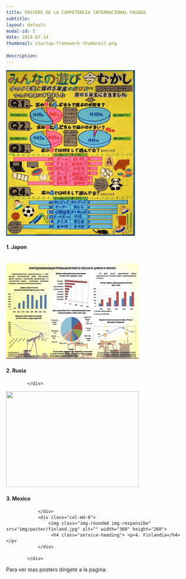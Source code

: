 ```yaml
---
title: POSTERS DE LA COMPETENCIA INTERNACIONAL PASADA
subtitle: 
layout: default
modal-id: 5
date: 2014-07-14
thumbnail: startup-framework-thumbnail.png

description: 
---
```



 <div class="row text-left">
                <div class="col-md-6">
                    <img class="img-rounded img-responsibe" src="img/poster/japon.jpg" alt="" width="350" height="450">
                    <h4 class="service-heading">1. Japon</h4>
                </div>
				<br>
                <div class="col-md-6">
                    <img class="img-rounded img-responsibe" src="img/poster/rusia.jpg" alt="" width="360" height="260">
                    <h4 class="service-heading">2. Rusia</h4>
                </div>
               
            </div>	
			

 <div class="row text-center">
                <div class="col-md-6">
                    <img class="img-rounded img-responsibe" src="img/poster/mexico.jpg" alt="" width="360" height="260">
                    <h4 class="service-heading"><p>3. Mexico</h4></p>
					
                </div>
                <div class="col-md-6">
                    <img class="img-rounded img-responsibe" src="img/poster/finland.jpg" alt="" width="360" height="260">
                     <h4 class="service-heading"> <p>4. Finlandia</h4> </p>
                </div>
               
            </div>
			
Para ver mas posters dirigete a la pagina: 
<a href="https://iase-web.org/islp/Poster_Competition_2016-2017.php?p=Posters">